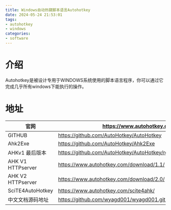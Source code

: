 ```yaml
---
title: Windows自动热键脚本语言Autohotkey
date: 2024-05-24 21:53:01
tags:
- autohotkey
- windows
categories:
- software
---
```


# 介绍
Autohotkey是被设计专用于WINDOWS系统使用的脚本语言程序，你可以通过它完成几乎所有windows下能执行的操作。
<!-- more -->

# 地址
| 官网      | https://www.autohotkey.com/ |
| ----------- | ----------- |
| GITHUB      | https://github.com/AutoHotkey/AutoHotkey  |
| Ahk2Exe     | https://github.com/AutoHotkey/Ahk2Exe  |
| AHKv1 最后版本 | https://github.com/AutoHotkey/AutoHotkey/releases/tag/v1.1.37.02  |
| AHK V1 HTTPserver | https://www.autohotkey.com/download/1.1/ |
| AHK V2 HTTPserver | https://www.autohotkey.com/download/2.0/ |
| SciTE4AutoHotkey | https://www.autohotkey.com/scite4ahk/ |
| 中文文档源码地址 | https://github.com/wyagd001/wyagd001.github.io/ |